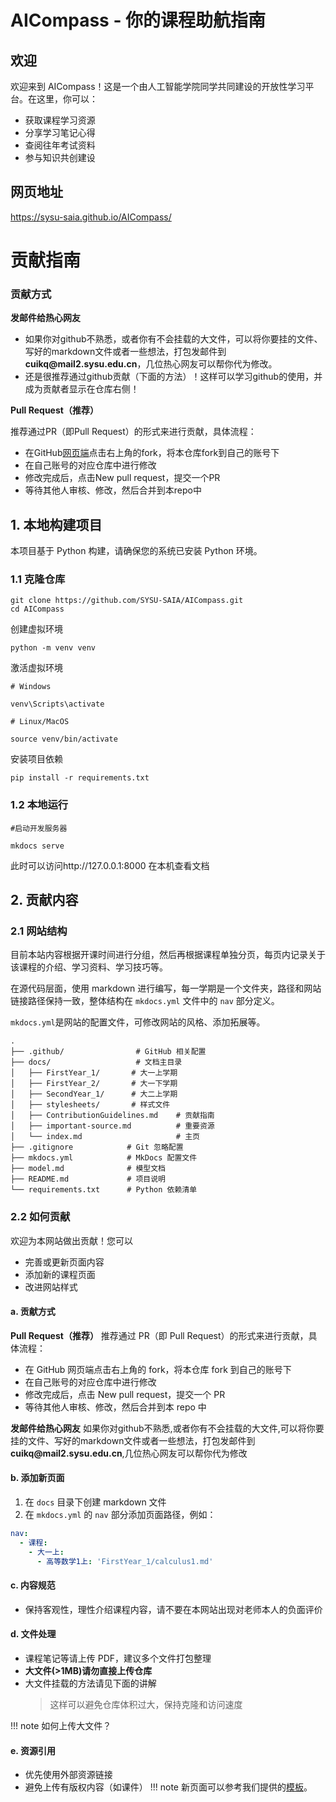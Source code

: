 # AICompass - 你的课程助航指南
## 欢迎
欢迎来到 AICompass！这是一个由人工智能学院同学共同建设的开放性学习平台。在这里，你可以：
    
- 获取课程学习资源
- 分享学习笔记心得
- 查阅往年考试资料
- 参与知识共创建设

## 网页地址
https://sysu-saia.github.io/AICompass/

# 贡献指南
### 贡献方式

**发邮件给热心网友** 

- 如果你对github不熟悉，或者你有不会挂载的大文件，可以将你要挂的文件、写好的markdown文件或者一些想法，打包发邮件到**cuikq&#64;mail2&#46;sysu&#46;edu&#46;cn**，几位热心网友可以帮你代为修改。
- 还是很推荐通过github贡献（下面的方法）！这样可以学习github的使用，并成为贡献者显示在仓库右侧！


**Pull Request（推荐）**

推荐通过PR（即Pull Request）的形式来进行贡献，具体流程：

- 在GitHub[网页端](https://github.com/SYSU-SAIA/AICompass)点击右上角的fork，将本仓库fork到自己的账号下
- 在自己账号的对应仓库中进行修改
- 修改完成后，点击New pull request，提交一个PR
- 等待其他人审核、修改，然后合并到本repo中

## 1. 本地构建项目

本项目基于 Python 构建，请确保您的系统已安装 Python 环境。


### 1.1 克隆仓库
```shell
git clone https://github.com/SYSU-SAIA/AICompass.git
cd AICompass
```

创建虚拟环境
```shell
python -m venv venv
```

激活虚拟环境
```shell
# Windows

venv\Scripts\activate

# Linux/MacOS

source venv/bin/activate

```

安装项目依赖
```shell
pip install -r requirements.txt
```
### 1.2 本地运行
```shell
#启动开发服务器

mkdocs serve
```

此时可以访问http://127.0.0.1:8000 在本机查看文档

## 2. 贡献内容

### 2.1 网站结构
目前本站内容根据开课时间进行分组，然后再根据课程单独分页，每页内记录关于该课程的介绍、学习资料、学习技巧等。

在源代码层面，使用 markdown 进行编写，每一学期是一个文件夹，路径和网站链接路径保持一致，整体结构在 `mkdocs.yml` 文件中的 `nav` 部分定义。

`mkdocs.yml`是网站的配置文件，可修改网站的风格、添加拓展等。
```text
.
├── .github/                # GitHub 相关配置
├── docs/                   # 文档主目录
│   ├── FirstYear_1/       # 大一上学期
│   ├── FirstYear_2/       # 大一下学期
│   ├── SecondYear_1/      # 大二上学期
│   ├── stylesheets/       # 样式文件
│   ├── ContributionGuidelines.md    # 贡献指南
│   ├── important-source.md          # 重要资源
│   └── index.md                     # 主页
├── .gitignore            # Git 忽略配置
├── mkdocs.yml            # MkDocs 配置文件
├── model.md              # 模型文档
├── README.md             # 项目说明
└── requirements.txt      # Python 依赖清单

```

### 2.2 如何贡献

欢迎为本网站做出贡献！您可以

- 完善或更新页面内容
- 添加新的课程页面
- 改进网站样式
#### a. 贡献方式
**Pull Request（推荐）**
推荐通过 PR（即 Pull Request）的形式来进行贡献，具体流程：

- 在 GitHub 网页端点击右上角的 fork，将本仓库 fork 到自己的账号下
- 在自己账号的对应仓库中进行修改
- 修改完成后，点击 New pull request，提交一个 PR
- 等待其他人审核、修改，然后合并到本 repo 中

**发邮件给热心网友** 
如果你对github不熟悉,或者你有不会挂载的大文件,可以将你要挂的文件、写好的markdown文件或者一些想法，打包发邮件到**cuikq&#64;mail2&#46;sysu&#46;edu&#46;cn**,几位热心网友可以帮你代为修改
#### b. 添加新页面

1. 在 `docs` 目录下创建 markdown 文件
2. 在 `mkdocs.yml` 的 `nav` 部分添加页面路径，例如：
```yaml
nav:
  - 课程:
    - 大一上:
      - 高等数学1上: 'FirstYear_1/calculus1.md'
```

#### c. 内容规范

- 保持客观性，理性介绍课程内容，请不要在本网站出现对老师本人的负面评价

#### d. 文件处理
- 课程笔记等请上传 PDF，建议多个文件打包整理
- **大文件(>1MB)请勿直接上传仓库**
- 大文件挂载的方法请见下面的讲解
  > 这样可以避免仓库体积过大，保持克隆和访问速度

!!! note
    如何上传大文件？


#### e. 资源引用
- 优先使用外部资源链接
- 避免上传有版权内容（如课件）
!!! note
    新页面可以参考我们提供的[模板]()。
